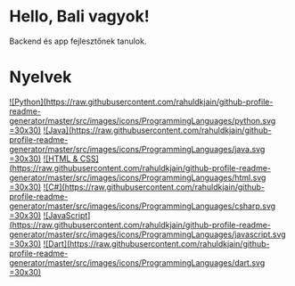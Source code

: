# Hello, Bali vagyok!

Backend és app fejlesztőnek tanulok.

# Nyelvek
[![Python](https://raw.githubusercontent.com/rahuldkjain/github-profile-readme-generator/master/src/images/icons/ProgrammingLanguages/python.svg =30x30)](https://hu.wikipedia.org/wiki/Python)
[![Java](https://raw.githubusercontent.com/rahuldkjain/github-profile-readme-generator/master/src/images/icons/ProgrammingLanguages/java.svg =30x30)](https://hu.wikipedia.org/wiki/Java)
[![HTML & CSS](https://raw.githubusercontent.com/rahuldkjain/github-profile-readme-generator/master/src/images/icons/ProgrammingLanguages/html.svg =30x30)](https://developer.mozilla.org/hu/docs/Web/HTML)
[![C#](https://raw.githubusercontent.com/rahuldkjain/github-profile-readme-generator/master/src/images/icons/ProgrammingLanguages/csharp.svg =30x30)](https://docs.microsoft.com/en-us/dotnet/csharp/)
[![JavaScript](https://raw.githubusercontent.com/rahuldkjain/github-profile-readme-generator/master/src/images/icons/ProgrammingLanguages/javascript.svg =30x30)](https://developer.mozilla.org/hu/docs/Web/JavaScript)
[![Dart](https://raw.githubusercontent.com/rahuldkjain/github-profile-readme-generator/master/src/images/icons/ProgrammingLanguages/dart.svg =30x30)](https://dart.dev/)
